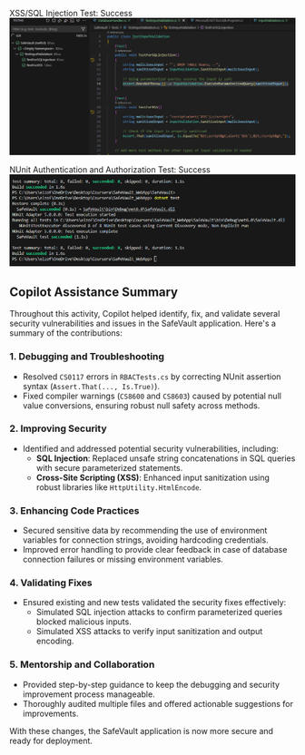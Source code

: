 XSS/SQL Injection Test: Success
<img src= https://github.com/Smogtongue/SafeVault_WebApp/blob/4c4129bc1b76c26ea678add4c80e21e9a43185bc/ReadMe_Images/SQLInjection_XXS_TestSuccess.png >

NUnit Authentication and Authorization Test: Success
<img src= https://github.com/Smogtongue/SafeVault_WebApp/blob/4c4129bc1b76c26ea678add4c80e21e9a43185bc/ReadMe_Images/NUnit_Authentication_Authorization_TESTSUCCESS.png >



## Copilot Assistance Summary

Throughout this activity, Copilot helped identify, fix, and validate several security vulnerabilities and issues in the SafeVault application. Here's a summary of the contributions:

### 1. Debugging and Troubleshooting
- Resolved `CS0117` errors in `RBACTests.cs` by correcting NUnit assertion syntax (`Assert.That(..., Is.True)`).
- Fixed compiler warnings (`CS8600` and `CS8603`) caused by potential null value conversions, ensuring robust null safety across methods.

### 2. Improving Security
- Identified and addressed potential security vulnerabilities, including:
  - **SQL Injection**: Replaced unsafe string concatenations in SQL queries with secure parameterized statements.
  - **Cross-Site Scripting (XSS)**: Enhanced input sanitization using robust libraries like `HttpUtility.HtmlEncode`.

### 3. Enhancing Code Practices
- Secured sensitive data by recommending the use of environment variables for connection strings, avoiding hardcoding credentials.
- Improved error handling to provide clear feedback in case of database connection failures or missing environment variables.

### 4. Validating Fixes
- Ensured existing and new tests validated the security fixes effectively:
  - Simulated SQL injection attacks to confirm parameterized queries blocked malicious inputs.
  - Simulated XSS attacks to verify input sanitization and output encoding.

### 5. Mentorship and Collaboration
- Provided step-by-step guidance to keep the debugging and security improvement process manageable.
- Thoroughly audited multiple files and offered actionable suggestions for improvements.

With these changes, the SafeVault application is now more secure and ready for deployment.
